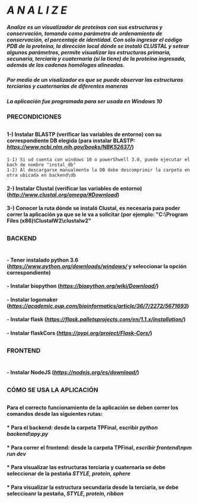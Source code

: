 # ***A N A L I Z E***

##### Analize es un visualizador de proteínas con sus estructuras y conservación, tomando como parámetro de ordenamiento de conservación, el porcentaje de identidad. Con sólo ingresar el código PDB de la proteína, la dirección local dónde se instaló CLUSTAL y setear algunos parámetros, permite visualizar las estructuras primaria, secunaria, terciaria y cuaternaria (si la tiene) de la proteína ingresada, además de las cadenas homólogas alineadas.

##### Por medio de un visalizador es que se puede observar las estructuras terciarias y cuaternarias de diferentes maneras

##### La aplicación fue programada para ser usada en Windows 10
### PRECONDICIONES
##
#### 1-) Instalar BLASTP (verificar las variables de entorno) con su correspondiente DB elegida (para instalar BLASTP: *https://www.ncbi.nlm.nih.gov/books/NBK52637/*)
	1-1) Si ud cuenta con windows 10 o powerShwell 3.0, puede ejecutar el bach de nombre "instal_db"
	1-2) Al descargarse manualmente la DB debe descomprimir la carpeta en otra ubicada en backend\db
#### 2-) Instalar Clustal (verificar las variables de entorno) (*http://www.clustal.org/omega/#Download*)
#### 3-) Conocer la ruta dónde se instaló Clustal, es necesaria para poder correr la aplicación ya que se le va a solicitar (por ejemplo: "C:\\Program Files (x86)\\ClustalW2\\clustalw2"
##
##
### BACKEND
#
#### - Tener instalado python 3.6 (*https://www.python.org/downloads/windows/* y seleccionar la opción correspondiente)
#### - Instalar biopython (*https://biopython.org/wiki/Download/*)
#### - Instalar logomaker (*https://academic.oup.com/bioinformatics/article/36/7/2272/5671693*)
#### - Instalar flask (*https://flask.palletsprojects.com/en/1.1.x/installation/*)
#### - Instalar flaskCors (*https://pypi.org/project/Flask-Cors/*)
##
##
### FRONTEND
#
#### - Instalar NodeJS (*https://nodejs.org/es/download/*)
##
##
### CÓMO SE USA LA APLICACIÓN
##
#### Para el correcto funcionamiento de la aplicación se deben correr los comandos desde las siguientes rutas:
#### * Para el **backend**: desde la carpeta TPFinal, escribir *python backend\apy.py*
#### * Para correr el **frontend**: desde la carpeta TPFinal, *escribir frontend\npm run dev*
#### * Para visualizar las estructuras terciaria y cuaternaria se debe seleccionar de la pestaña *STYLE, protein, sphere*
#### * Para visualizar la estructura secundaria desde la terciaria, se debe seleccioanr la pestaña, *STYLE, protein, ribbon*



